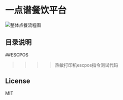 
一点谱餐饮平台
====
![整体点餐流程图](https://github.com/tangxingchu/yidpu/blob/master/sample/%E4%B8%AD%E5%B0%8F%E9%A4%90%E5%8E%85.png)

目录说明
-------
##ESCPOS
>>>>热敏打印机escpos指令测试代码

License
-------
MIT
